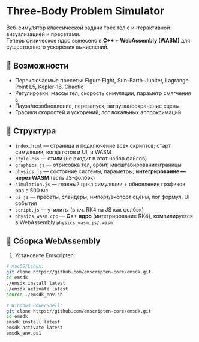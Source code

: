 # Three-Body Problem Simulator

Веб-симулятор классической задачи трёх тел с интерактивной визуализацией и пресетами.  
Теперь физическое ядро вынесено в **C++ + WebAssembly (WASM)** для существенного ускорения вычислений.

## 🚀 Возможности
- Переключаемые пресеты: Figure Eight, Sun–Earth–Jupiter, Lagrange Point L5, Kepler-16, Chaotic
- Регулировки: массы тел, скорость симуляции, параметр смягчения ε
- Пауза/возобновление, перезапуск, загрузка/сохранение сцены
- Графики скоростей и ускорений, лог локальных аппроксимаций

## 📂 Структура
- `index.html` — страница и подключение всех скриптов; старт симуляции, когда готов и UI, и WASM
- `style.css` — стили (не входит в этот набор файлов)
- `graphics.js` — отрисовка тел, орбит, масштабирование/границы
- `physics.js` — состояние системы, параметры; **интегрирование — через WASM** (есть JS-фолбэк)
- `simulation.js` — главный цикл симуляции + обновление графиков раз в 500 мс
- `ui.js` — пресеты, слайдеры, импорт/экспорт сцены, лог формул, UI события
- `script.js` — утилиты (в т.ч. RK4 на JS как фолбэк)
- `physics_wasm.cpp` — **C++ ядро** (интегрирование RK4), компилируется в WebAssembly `physics_wasm.js/.wasm`

## 🔧 Сборка WebAssembly

1) Установите Emscripten:
```bash
# macOS/Linux:
git clone https://github.com/emscripten-core/emsdk.git
cd emsdk
./emsdk install latest
./emsdk activate latest
source ./emsdk_env.sh

# Windows PowerShell:
git clone https://github.com/emscripten-core/emsdk.git
cd emsdk
emsdk install latest
emsdk activate latest
emsdk_env.ps1

